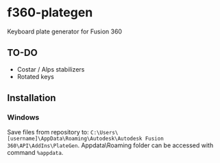 # f360-plategen
Keyboard plate generator for Fusion 360

## TO-DO
* Costar / Alps stabilizers
* Rotated keys

## Installation
### Windows
Save files from repository to: `C:\Users\[username]\AppData\Roaming\Autodesk\Autodesk Fusion 360\API\AddIns\PlateGen`.
Appdata\Roaming folder can be accessed with command `%appdata`.
